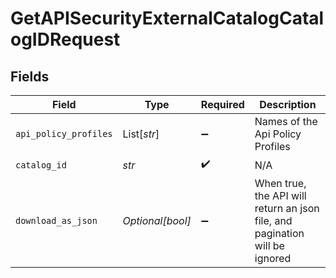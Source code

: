 # GetAPISecurityExternalCatalogCatalogIDRequest


## Fields

| Field                                                                       | Type                                                                        | Required                                                                    | Description                                                                 |
| --------------------------------------------------------------------------- | --------------------------------------------------------------------------- | --------------------------------------------------------------------------- | --------------------------------------------------------------------------- |
| `api_policy_profiles`                                                       | List[*str*]                                                                 | :heavy_minus_sign:                                                          | Names of the Api Policy Profiles                                            |
| `catalog_id`                                                                | *str*                                                                       | :heavy_check_mark:                                                          | N/A                                                                         |
| `download_as_json`                                                          | *Optional[bool]*                                                            | :heavy_minus_sign:                                                          | When true, the API will return an json file, and pagination will be ignored |